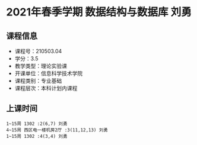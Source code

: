# 2021年春季学期 数据结构与数据库 刘勇






## 课程信息

- 课程号：210503.04
- 学分：3.5
- 教学类型：理论实验课
- 开课单位：信息科学技术学院
- 课程类别：专业基础
- 课程层次：本科计划内课程

## 上课时间

```
1~15周 1302 :2(6,7) 刘勇
4~15周 西区电一楼机房2厅 :3(11,12,13) 刘勇
1~15周 1302 :4(3,4) 刘勇
```

